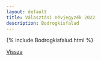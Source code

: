 ```yaml
---
layout: default
title: Választási névjegyzék 2022
description: Bodrogkisfalud
---
```


{% include Bodrogkisfalud.html %}

[Vissza](./)
